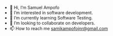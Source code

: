 - 👋 Hi, I’m Samuel Ampofo
- 👀 I’m interested in software development.
- 🌱 I’m currently learning Software Testing.
- 💞️ I’m looking to collaborate on developers.
- 📫 How to reach me samikampofojnr@gmail.com

<!---
samikampofojnr/samikampofojnr is a ✨ special ✨ repository because its `README.md` (this file) appears on your GitHub profile.
You can click the Preview link to take a look at your changes.
--->
